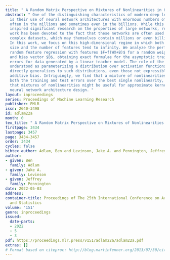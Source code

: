 ```yaml
---
title: " A Random Matrix Perspective on Mixtures of Nonlinearities in High Dimensions "
abstract: " One of the distinguishing characteristics of modern deep learning systems
  is their use of neural network architectures with enormous numbers of parameters,
  often in the millions and sometimes even in the billions. While this paradigm has
  inspired significant research on the properties of large networks, relatively little
  work has been devoted to the fact that these networks are often used to model large
  complex datasets, which may themselves contain millions or even billions of constraints.
  In this work, we focus on this high-dimensional regime in which both the dataset
  size and the number of features tend to infinity. We analyze the performance of
  random feature regression with features $F=f(WX+B)$ for a random weight matrix $W$
  and bias vector $B$, obtaining exact formulae for the asymptotic training and test
  errors for data generated by a linear teacher model. The role of the bias can be
  understood as parameterizing a distribution over activation functions, and our analysis
  directly generalizes to such distributions, even those not expressible with a traditional
  additive bias. Intriguingly, we find that a mixture of nonlinearities can improve
  both the training and test errors over the best single nonlinearity, suggesting
  that mixtures of nonlinearities might be useful for approximate kernel methods or
  neural network architecture design. "
layout: inproceedings
series: Proceedings of Machine Learning Research
publisher: PMLR
issn: 2640-3498
id: adlam22a
month: 0
tex_title: " A Random Matrix Perspective on Mixtures of Nonlinearities in High Dimensions "
firstpage: 3434
lastpage: 3457
page: 3434-3457
order: 3434
cycles: false
bibtex_author: Adlam, Ben and Levinson, Jake A. and Pennington, Jeffrey
author:
- given: Ben
  family: Adlam
- given: Jake A.
  family: Levinson
- given: Jeffrey
  family: Pennington
date: 2022-05-03
address:
container-title: Proceedings of The 25th International Conference on Artificial Intelligence
  and Statistics
volume: '151'
genre: inproceedings
issued:
  date-parts:
  - 2022
  - 5
  - 3
pdf: https://proceedings.mlr.press/v151/adlam22a/adlam22a.pdf
extras: []
# Format based on citeproc: http://blog.martinfenner.org/2013/07/30/citeproc-yaml-for-bibliographies/
---
```

